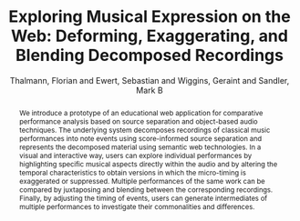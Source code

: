 --- 
title: "Exploring Musical Expression on the Web: Deforming, Exaggerating, and Blending Decomposed Recordings" 
abstract: "We introduce a prototype of an educational web application for comparative performance analysis based on source separation and object-based audio techniques. The underlying system decomposes recordings of classical music performances into note events using score-informed source separation and represents the decomposed material using semantic web technologies. In a visual and interactive way, users can explore individual performances by highlighting specific musical aspects directly within the audio and by altering the temporal characteristics to obtain versions in which the micro-timing is exaggerated or suppressed. Multiple performances of the same work can be compared by juxtaposing and blending between the corresponding recordings. Finally, by adjusting the timing of events, users can generate intermediates of multiple performances to investigate their commonalities and differences." 
address: "London" 
author: "Thalmann, Florian and Ewert, Sebastian and Wiggins, Geraint and Sandler, Mark B"
webAuthor: "Florian Thalmann, Sebastian Ewert, Geraint Wiggins, Mark B Sandler" 
booktitle: "Proceedings of the International Web Audio Conference" 
editor: "Thalmann, Florian and Ewert, Sebastian" 
month: "August"
pages: "" 
publisher: "Queen Mary University of London" 
series: "WAC '17"
track: "Poster"  
year: "2017" 
id: "2017_EA_62" 
tags: year2017
media: none 
pdflink: /_data/papers/pdf/2017/2017_62.pdf
ISSN: 2663-5844
---